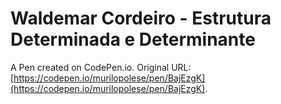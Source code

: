 # Waldemar Cordeiro - Estrutura Determinada e Determinante

A Pen created on CodePen.io. Original URL: [https://codepen.io/murilopolese/pen/BajEzgK](https://codepen.io/murilopolese/pen/BajEzgK).


